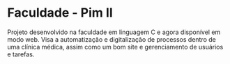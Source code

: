 # Faculdade - Pim II
Projeto desenvolvido na faculdade em linguagem C e agora disponível em modo web. Visa a automatização e digitalização de processos dentro de uma clínica médica, assim como um bom site e gerenciamento de usuários e tarefas.
